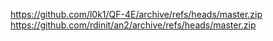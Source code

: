 https://github.com/l0k1/QF-4E/archive/refs/heads/master.zip
https://github.com/rdinit/an2/archive/refs/heads/master.zip
